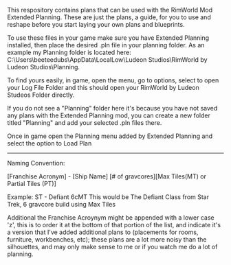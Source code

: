 This respository contains plans that can be used with the RimWorld Mod Extended Planning. These are just the plans, a guide, for you to use and reshape before you start laying your own plans and blueprints.

To use these files in your game make sure you have Extended Planning installed, then place the desired .pln file in your planning folder. As an example my Planning folder is located here: C:\Users\beeteedubs\AppData\LocalLow\Ludeon Studios\RimWorld by Ludeon Studios\Planning.

To find yours easily, in game, open the menu, go to options, select to open your Log File Folder and this should open your RimWorld by Ludeon Studeos Folder directly.

If you do not see a "Planning" folder here it's because you have not saved any plans with the Extended Planning mod, you can create a new folder titled "Planning" and add your selected .pln files there.

Once in game open the Planning menu added by Extended Planning and select the option to Load Plan

--------------------------------------------

Naming Convention:

[Franchise Acronym] - [Ship Name] [# of gravcores][Max Tiles(MT) or Partial Tiles (PT)]

Example: ST - Defiant 6cMT
  This would be The Defiant Class from Star Trek, 6 gravcore build using Max Tiles
  
Additional the Franchise Acroynym might be appended with a lower case 'z', this is to order it at the bottom of that portion of the list, and indicate it's a version that I've added additional plans to (placements for rooms, furniture, workbenches, etc); these plans are a lot more noisy than the silhouettes, and may only make sense to me or if you watch me do a lot of planning.
